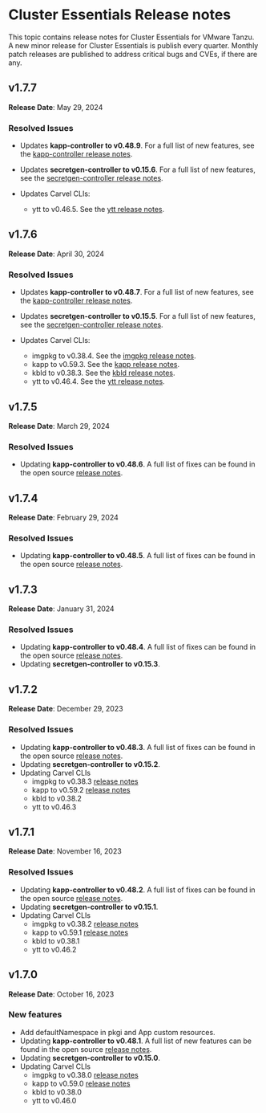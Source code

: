 # Cluster Essentials Release notes

This topic contains release notes for Cluster Essentials for VMware Tanzu. A new minor release for Cluster Essentials is publish every quarter. Monthly patch releases are published to address critical bugs and CVEs, if there are any.

## <a id='1-7-7'></a> v1.7.7

**Release Date**: May 29, 2024

### <a id='1-7-7-resolved-issues'></a> Resolved Issues

- Updates **kapp-controller to v0.48.9**. For a full list of new features, see the
  [kapp-controller release notes](https://github.com/carvel-dev/kapp-controller/releases/tag/v0.48.9).

- Updates **secretgen-controller to v0.15.6**. For a full list of new features, see the
  [secretgen-controller release notes](https://github.com/carvel-dev/secretgen-controller/releases/tag/v0.15.6).

- Updates Carvel CLIs:
  - ytt to v0.46.5. See the [ytt release notes](https://github.com/carvel-dev/ytt/releases/tag/v0.46.5).

## <a id='1-7-6'></a> v1.7.6

**Release Date**: April 30, 2024

### <a id='1-7-6-resolved-issues'></a> Resolved Issues

- Updates **kapp-controller to v0.48.7**. For a full list of new features, see the
  [kapp-controller release notes](https://github.com/carvel-dev/kapp-controller/releases/tag/v0.48.7).

- Updates **secretgen-controller to v0.15.5**. For a full list of new features, see the
  [secretgen-controller release notes](https://github.com/carvel-dev/secretgen-controller/releases/tag/v0.15.5).

- Updates Carvel CLIs:
    - imgpkg to v0.38.4. See the [imgpkg release notes](https://github.com/carvel-dev/imgpkg/releases/tag/v0.38.4).
    - kapp to v0.59.3. See the [kapp release notes](https://github.com/carvel-dev/kapp/releases/tag/v0.59.3).
    - kbld to v0.38.3. See the [kbld release notes](https://github.com/carvel-dev/kbld/releases/tag/v0.38.3).
    - ytt to v0.46.4. See the [ytt release notes](https://github.com/carvel-dev/ytt/releases/tag/v0.46.4).

## <a id='1-7-5'></a> v1.7.5

**Release Date**: March 29, 2024

### <a id='1-7-5-resolved-issues'></a> Resolved Issues
* Updating **kapp-controller to v0.48.6**. A full list of fixes can be found in the open source [release notes](https://github.com/carvel-dev/kapp-controller/releases/tag/v0.48.6).

## <a id='1-7-4'></a> v1.7.4

**Release Date**: February 29, 2024

### <a id='1-7-4-resolved-issues'></a> Resolved Issues
* Updating **kapp-controller to v0.48.5**. A full list of fixes can be found in the open source [release notes](https://github.com/carvel-dev/kapp-controller/releases/tag/v0.48.5).

## <a id='1-7-3'></a> v1.7.3

**Release Date**: January 31, 2024

### <a id='1-7-3-resolved-issues'></a> Resolved Issues
* Updating **kapp-controller to v0.48.4**. A full list of fixes can be found in the open source [release notes](https://github.com/carvel-dev/kapp-controller/releases/tag/v0.48.4).
* Updating **secretgen-controller to v0.15.3**.

## <a id='1-7-2'></a> v1.7.2

**Release Date**: December 29, 2023

### <a id='1-7-2-resolved-issues'></a> Resolved Issues
* Updating **kapp-controller to v0.48.3**. A full list of fixes can be found in the open source [release notes](https://github.com/carvel-dev/kapp-controller/releases/tag/v0.48.3).
* Updating **secretgen-controller to v0.15.2**.
* Updating Carvel CLIs
  * imgpkg to v0.38.3 [release notes](https://github.com/carvel-dev/imgpkg/releases/tag/v0.38.3)
  * kapp to v0.59.2 [release notes](https://github.com/carvel-dev/kapp/releases/tag/v0.59.2)
  * kbld to v0.38.2
  * ytt to v0.46.3

## <a id='1-7-1'></a> v1.7.1

**Release Date**: November 16, 2023

### <a id='1-7-1-resolved-issues'></a> Resolved Issues
* Updating **kapp-controller to v0.48.2**. A full list of fixes can be found in the open source [release notes](https://github.com/carvel-dev/kapp-controller/releases/tag/v0.48.2).
* Updating **secretgen-controller to v0.15.1**.
* Updating Carvel CLIs
  * imgpkg to v0.38.2 [release notes](https://github.com/carvel-dev/imgpkg/releases/tag/v0.38.2)
  * kapp to v0.59.1 [release notes](https://github.com/carvel-dev/kapp/releases/tag/v0.59.1)
  * kbld to v0.38.1
  * ytt to v0.46.2

## <a id='1-7'></a> v1.7.0

**Release Date**: October 16, 2023

### <a id='1-7-new-features'></a> New features
* Add defaultNamespace in pkgi and App custom resources.
* Updating **kapp-controller to v0.48.1**. A full list of new features can be found in the open source [release notes](https://github.com/carvel-dev/kapp-controller/releases/tag/v0.48.0).
* Updating **secretgen-controller to v0.15.0**.
* Updating Carvel CLIs
  * imgpkg to v0.38.0 [release notes](https://github.com/carvel-dev/imgpkg/releases/tag/v0.38.0)
  * kapp to v0.59.0 [release notes](https://github.com/carvel-dev/kapp/releases/tag/v0.59.0)
  * kbld to v0.38.0
  * ytt to v0.46.0
